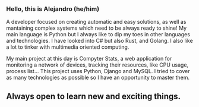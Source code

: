 ### Hello, this is Alejandro (he/him)

A developer focused on creating automatic and easy solutions, as well as mantaining complex systems which need to be always ready to shine! My main language is Python but I always like to dip my toes in other languages and technologies. I have looked into C# but also Rust, and Golang. I also like a lot to tinker with multimedia oriented computing.

My main project at this day is Compyter Stats, a web application for monitoring a network of devices, tracking their resources, like CPU usage, process list... This project uses Python, Django and MySQL. I tried to cover as many technologies as possible so I have an opportunity to master them.

## Always open to learn new and exciting things. 

<!--
**Nekuake/nekuake** is a ✨ _special_ ✨ repository because its `README.md` (this file) appears on your GitHub profile.

Here are some ideas to get you started:

- 🔭 I’m currently working on ...
- 🌱 I’m currently learning ...
- 👯 I’m looking to collaborate on ...
- 🤔 I’m looking for help with ...
- 💬 Ask me about ...
- 📫 How to reach me: ...
- 😄 Pronouns: ...
- ⚡ Fun fact: ...
-->

